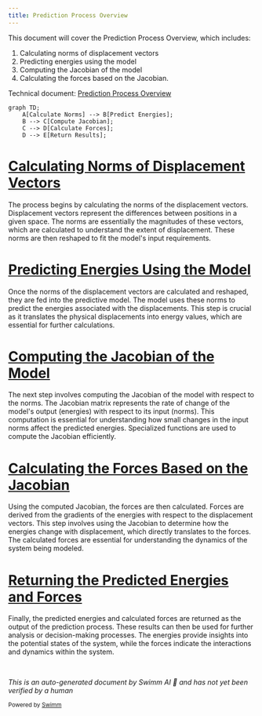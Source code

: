 ```yaml
---
title: Prediction Process Overview
---
```

This document will cover the Prediction Process Overview, which includes:

1. Calculating norms of displacement vectors
2. Predicting energies using the model
3. Computing the Jacobian of the model
4. Calculating the forces based on the Jacobian.

Technical document: <SwmLink doc-title="Prediction Process Overview">[Prediction Process Overview](/.swm/prediction-process-overview.q69j4l8h.sw.md)</SwmLink>

```mermaid
graph TD;
    A[Calculate Norms] --> B[Predict Energies];
    B --> C[Compute Jacobian];
    C --> D[Calculate Forces];
    D --> E[Return Results];
```

# [Calculating Norms of Displacement Vectors](https://app.swimm.io/repos/Z2l0aHViJTNBJTNBcHl0b3JjaC1hdXRvZG9jcy1kZW1vJTNBJTNBU3dpbW0tRGVtbw==/docs/q69j4l8h#calculating-norms-of-displacement-vectors)

The process begins by calculating the norms of the displacement vectors. Displacement vectors represent the differences between positions in a given space. The norms are essentially the magnitudes of these vectors, which are calculated to understand the extent of displacement. These norms are then reshaped to fit the model's input requirements.

# [Predicting Energies Using the Model](https://app.swimm.io/repos/Z2l0aHViJTNBJTNBcHl0b3JjaC1hdXRvZG9jcy1kZW1vJTNBJTNBU3dpbW0tRGVtbw==/docs/q69j4l8h#predicting-energies-using-the-model)

Once the norms of the displacement vectors are calculated and reshaped, they are fed into the predictive model. The model uses these norms to predict the energies associated with the displacements. This step is crucial as it translates the physical displacements into energy values, which are essential for further calculations.

# [Computing the Jacobian of the Model](https://app.swimm.io/repos/Z2l0aHViJTNBJTNBcHl0b3JjaC1hdXRvZG9jcy1kZW1vJTNBJTNBU3dpbW0tRGVtbw==/docs/q69j4l8h#computing-the-jacobian-of-the-model)

The next step involves computing the Jacobian of the model with respect to the norms. The Jacobian matrix represents the rate of change of the model's output (energies) with respect to its input (norms). This computation is essential for understanding how small changes in the input norms affect the predicted energies. Specialized functions are used to compute the Jacobian efficiently.

# [Calculating the Forces Based on the Jacobian](https://app.swimm.io/repos/Z2l0aHViJTNBJTNBcHl0b3JjaC1hdXRvZG9jcy1kZW1vJTNBJTNBU3dpbW0tRGVtbw==/docs/q69j4l8h#calculating-the-forces-based-on-the-jacobian)

Using the computed Jacobian, the forces are then calculated. Forces are derived from the gradients of the energies with respect to the displacement vectors. This step involves using the Jacobian to determine how the energies change with displacement, which directly translates to the forces. The calculated forces are essential for understanding the dynamics of the system being modeled.

# [Returning the Predicted Energies and Forces](https://app.swimm.io/repos/Z2l0aHViJTNBJTNBcHl0b3JjaC1hdXRvZG9jcy1kZW1vJTNBJTNBU3dpbW0tRGVtbw==/docs/q69j4l8h#returning-the-predicted-energies-and-forces)

Finally, the predicted energies and calculated forces are returned as the output of the prediction process. These results can then be used for further analysis or decision-making processes. The energies provide insights into the potential states of the system, while the forces indicate the interactions and dynamics within the system.

&nbsp;

*This is an auto-generated document by Swimm AI 🌊 and has not yet been verified by a human*

<SwmMeta version="3.0.0" repo-id="Z2l0aHViJTNBJTNBcHl0b3JjaC1hdXRvZG9jcy1kZW1vJTNBJTNBU3dpbW0tRGVtbw==" repo-name="pytorch-autodocs-demo"><sup>Powered by [Swimm](https://app.swimm.io/)</sup></SwmMeta>
